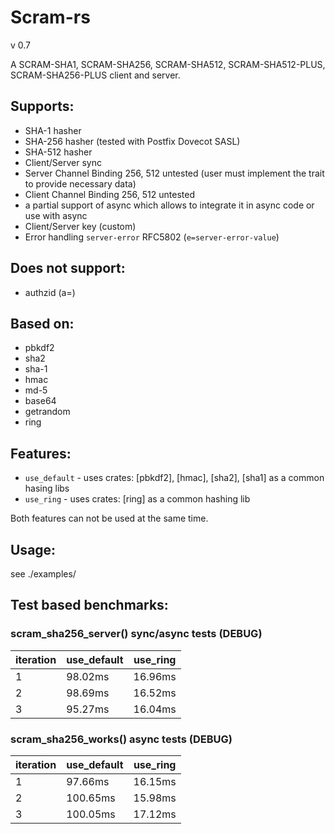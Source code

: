 # Scram-rs

v 0.7

A SCRAM-SHA1, SCRAM-SHA256, SCRAM-SHA512, SCRAM-SHA512-PLUS, SCRAM-SHA256-PLUS client and server.  

## Supports:  
- SHA-1 hasher
- SHA-256 hasher (tested with Postfix Dovecot SASL)
- SHA-512 hasher
- Client/Server sync
- Server Channel Binding 256, 512 untested (user must implement the trait to provide necessary data)
- Client Channel Binding 256, 512 untested
- a partial support of async which allows to integrate it in async code
  or use with async
- Client/Server key (custom)
- Error handling `server-error` RFC5802 (`e=server-error-value`)

## Does not support:
- authzid (a=)

## Based on:  
- pbkdf2
- sha2 
- sha-1
- hmac
- md-5
- base64
- getrandom
- ring

## Features:
- `use_default` - uses crates: [pbkdf2], [hmac], [sha2], [sha1] as a common hasing libs
- `use_ring` - uses crates: [ring] as a common hashing lib

Both features can not be used at the same time.

## Usage:  

see ./examples/

## Test based benchmarks:

### scram_sha256_server() sync/async tests (DEBUG)

| iteration | use_default | use_ring |
|-----------|-------------|----------|
| 1         | 98.02ms     | 16.96ms  |
| 2         | 98.69ms     | 16.52ms  |
| 3         | 95.27ms     | 16.04ms  |


### scram_sha256_works() async tests (DEBUG)

| iteration | use_default | use_ring |
|-----------|-------------|----------|
| 1         | 97.66ms     | 16.15ms  |
| 2         | 100.65ms    | 15.98ms  |
| 3         | 100.05ms    | 17.12ms  |

